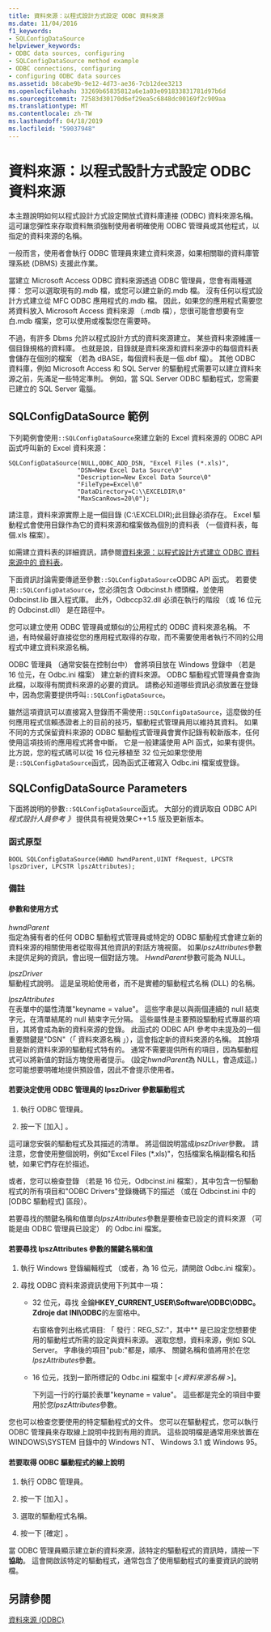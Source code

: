 ```yaml
---
title: 資料來源：以程式設計方式設定 ODBC 資料來源
ms.date: 11/04/2016
f1_keywords:
- SQLConfigDataSource
helpviewer_keywords:
- ODBC data sources, configuring
- SQLConfigDataSource method example
- ODBC connections, configuring
- configuring ODBC data sources
ms.assetid: b8cabe9b-9e12-4d73-ae36-7cb12dee3213
ms.openlocfilehash: 33269b65835812a6e1a03e091833831781d97b6d
ms.sourcegitcommit: 72583d30170d6ef29ea5c6848dc00169f2c909aa
ms.translationtype: MT
ms.contentlocale: zh-TW
ms.lasthandoff: 04/18/2019
ms.locfileid: "59037948"
---
```

# <a name="data-source-programmatically-configuring-an-odbc-data-source"></a>資料來源：以程式設計方式設定 ODBC 資料來源

本主題說明如何以程式設計方式設定開放式資料庫連接 (ODBC) 資料來源名稱。 這可讓您彈性來存取資料無須強制使用者明確使用 ODBC 管理員或其他程式，以指定的資料來源的名稱。

一般而言，使用者會執行 ODBC 管理員來建立資料來源，如果相關聯的資料庫管理系統 (DBMS) 支援此作業。

當建立 Microsoft Access ODBC 資料來源透過 ODBC 管理員，您會有兩種選擇： 您可以選取現有的.mdb 檔，或您可以建立新的.mdb 檔。 沒有任何以程式設計方式建立從 MFC ODBC 應用程式的.mdb 檔。 因此，如果您的應用程式需要您將資料放入 Microsoft Access 資料來源 （.mdb 檔），您很可能會想要有空白.mdb 檔案，您可以使用或複製您在需要時。

不過，有許多 Dbms 允許以程式設計方式的資料來源建立。 某些資料來源維護一個目錄規格的資料庫。 也就是說，目錄就是資料來源和資料來源中的每個資料表會儲存在個別的檔案 （若為 dBASE，每個資料表是一個.dbf 檔）。 其他 ODBC 資料庫，例如 Microsoft Access 和 SQL Server 的驅動程式需要可以建立資料來源之前，先滿足一些特定準則。 例如，當 SQL Server ODBC 驅動程式，您需要已建立的 SQL Server 電腦。

##  <a name="_core_sqlconfigdatasource_example"></a> SQLConfigDataSource 範例

下列範例會使用`::SQLConfigDataSource`來建立新的 Excel 資料來源的 ODBC API 函式呼叫新的 Excel 資料來源：

```
SQLConfigDataSource(NULL,ODBC_ADD_DSN, "Excel Files (*.xls)",
                   "DSN=New Excel Data Source\0"
                   "Description=New Excel Data Source\0"
                   "FileType=Excel\0"
                   "DataDirectory=C:\\EXCELDIR\0"
                   "MaxScanRows=20\0");
```

請注意，資料來源實際上是一個目錄 (C:\EXCELDIR);此目錄必須存在。 Excel 驅動程式會使用目錄作為它的資料來源和檔案做為個別的資料表 （一個資料表，每個.xls 檔案）。

如需建立資料表的詳細資訊，請參閱[資料來源：以程式設計方式建立 ODBC 資料來源中的 資料表](../../data/odbc/data-source-programmatically-creating-a-table-in-an-odbc-data-source.md)。

下面資訊討論需要傳遞至參數`::SQLConfigDataSource`ODBC API 函式。 若要使用`::SQLConfigDataSource`，您必須包含 Odbcinst.h 標頭檔，並使用 Odbcinst.lib 匯入程式庫。 此外，Odbccp32.dll 必須在執行的階段 （或 16 位元的 Odbcinst.dll） 是在路徑中。

您可以建立使用 ODBC 管理員或類似的公用程式的 ODBC 資料來源名稱。 不過，有時候最好直接從您的應用程式取得的存取，而不需要使用者執行不同的公用程式中建立資料來源名稱。

ODBC 管理員 （通常安裝在控制台中） 會將項目放在 Windows 登錄中 （若是 16 位元，在 Odbc.ini 檔案） 建立新的資料來源。 ODBC 驅動程式管理員會查詢此檔，以取得有關資料來源的必要的資訊。 請務必知道哪些資訊必須放置在登錄中，因為您需要提供呼叫`::SQLConfigDataSource`。

雖然這項資訊可以直接寫入登錄而不需使用`::SQLConfigDataSource`，這麼做的任何應用程式信賴憑證者上的目前的技巧，驅動程式管理員用以維持其資料。 如果不同的方式保留資料來源的 ODBC 驅動程式管理員會實作記錄有較新版本，任何使用這項技術的應用程式將會中斷。 它是一般建議使用 API 函式，如果有提供。 比方說，您的程式碼可以從 16 位元移植至 32 位元如果您使用是`::SQLConfigDataSource`函式，因為函式正確寫入 Odbc.ini 檔案或登錄。

##  <a name="_core_sqlconfigdatasource_parameters"></a> SQLConfigDataSource Parameters

下面將說明的參數`::SQLConfigDataSource`函式。 大部分的資訊取自 ODBC API*程式設計人員參考 》* 提供具有視覺效果C++1.5 版及更新版本。

###  <a name="_core_function_prototype"></a> 函式原型

```
BOOL SQLConfigDataSource(HWND hwndParent,UINT fRequest, LPCSTR lpszDriver, LPCSTR lpszAttributes);
```

### <a name="remarks"></a>備註

####  <a name="_core_parameters_and_usage"></a> 參數和使用方式

*hwndParent*<br/>
指定為擁有者的任何 ODBC 驅動程式管理員或特定的 ODBC 驅動程式會建立新的資料來源的相關使用者從取得其他資訊的對話方塊視窗。 如果*lpszAttributes*參數未提供足夠的資訊，會出現一個對話方塊。 *HwndParent*參數可能為 NULL。

*lpszDriver*<br/>
驅動程式說明。 這是呈現給使用者，而不是實體的驅動程式名稱 (DLL) 的名稱。

*lpszAttributes*<br/>
在表單中的屬性清單"keyname = value"。 這些字串是以與兩個連續的 null 結束字元，在清單結尾的 null 結束字元分隔。 這些屬性是主要預設驅動程式專屬的項目，其將會成為新的資料來源的登錄。 此函式的 ODBC API 參考中未提及的一個重要關鍵是"DSN"（「 資料來源名稱 」），這會指定新的資料來源的名稱。 其餘項目是新的資料來源的驅動程式特有的。 通常不需要提供所有的項目，因為驅動程式可以將新值的對話方塊使用者提示。 (設定*hwndParent*為 NULL，會造成這。)您可能想要明確地提供預設值，因此不會提示使用者。

#### <a name="to-determine-the-description-of-a-driver-for-the-lpszdriver-parameter-using-odbc-administrator"></a>若要決定使用 ODBC 管理員的 lpszDriver 參數驅動程式

1. 執行 ODBC 管理員。

1. 按一下 [加入] 。

這可讓您安裝的驅動程式及其描述的清單。 將這個說明當成*lpszDriver*參數。 請注意，您會使用整個說明，例如"Excel Files (*.xls)"，包括檔案名稱副檔名和括號，如果它們存在於描述。

或者，您可以檢查登錄 （若是 16 位元，Odbcinst.ini 檔案），其中包含一份驅動程式的所有項目和"ODBC Drivers"登錄機碼下的描述 （或在 Odbcinst.ini 中的 [ODBC 驅動程式] 區段）。

若要尋找的關鍵名稱和值單向*lpszAttributes*參數是要檢查已設定的資料來源 （可能是由 ODBC 管理員已設定） 的 Odbc.ini 檔案。

#### <a name="to-find-keynames-and-values-for-the-lpszattributes-parameter"></a>若要尋找 lpszAttributes 參數的關鍵名稱和值

1. 執行 Windows 登錄編輯程式 （或者，為 16 位元，請開啟 Odbc.ini 檔案）。

1. 尋找 ODBC 資料來源資訊使用下列其中一項：

   - 32 位元，尋找 金鑰**HKEY_CURRENT_USER\Software\ODBC\ODBC。Zdroje dat INI\ODBC**的左窗格中。

      右窗格會列出格式項目: 「 發行：REG_SZ:*<data source name>*"，其中*<data source name>* 是已設定您想要使用的驅動程式所需的設定與資料來源。 選取您想，資料來源，例如 SQL Server。 字串後的項目"pub:"都是，順序、 關鍵名稱和值將用於在您*lpszAttributes*參數。

   - 16 位元，找到一節所標記的 Odbc.ini 檔案中 [*\<資料來源名稱 >*]。

      下列這一行的行屬於表單"keyname = value"。 這些都是完全的項目中要用於您*lpszAttributes*參數。

您也可以檢查您要使用的特定驅動程式的文件。 您可以在驅動程式，您可以執行 ODBC 管理員來存取線上說明中找到有用的資訊。 這些說明檔是通常用來放置在 WINDOWS\SYSTEM 目錄中的 Windows NT、 Windows 3.1 或 Windows 95。

#### <a name="to-obtain-online-help-for-your-odbc-driver"></a>若要取得 ODBC 驅動程式的線上說明

1. 執行 ODBC 管理員。

1. 按一下 [加入] 。

1. 選取的驅動程式名稱。

1. 按一下 [確定] 。

當 ODBC 管理員顯示建立新的資料來源，該特定的驅動程式的資訊時，請按一下**協助**。 這會開啟該特定的驅動程式，通常包含了使用驅動程式的重要資訊的說明檔。

## <a name="see-also"></a>另請參閱

[資料來源 (ODBC)](../../data/odbc/data-source-odbc.md)
